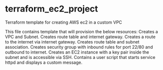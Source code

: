 # terraform_ec2_project
Terraform template for creating AWS ec2 in a custom VPC

This file contains template that will provision the below resources:
Creates a VPC and Subnet.
Creates route table and internet gateway.
Creates a route to the internet via internet gateway.
Creates route table and subnet association.
Creates security group with inbound rules for port 22/80 and outbound to internet.
Creates an EC2 instance with a key pair inside the subnet and is accessible via SSH.
Contains a user script that starts service httpd and displays a custom message.
